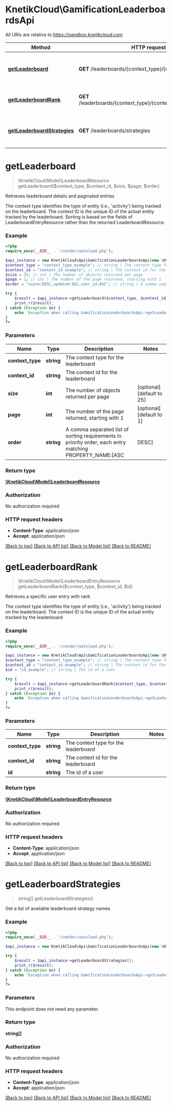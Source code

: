 # KnetikCloud\GamificationLeaderboardsApi

All URIs are relative to *https://sandbox.knetikcloud.com*

Method | HTTP request | Description
------------- | ------------- | -------------
[**getLeaderboard**](GamificationLeaderboardsApi.md#getLeaderboard) | **GET** /leaderboards/{context_type}/{context_id} | Retrieves leaderboard details and paginated entries
[**getLeaderboardRank**](GamificationLeaderboardsApi.md#getLeaderboardRank) | **GET** /leaderboards/{context_type}/{context_id}/users/{id}/rank | Retrieves a specific user entry with rank
[**getLeaderboardStrategies**](GamificationLeaderboardsApi.md#getLeaderboardStrategies) | **GET** /leaderboards/strategies | Get a list of available leaderboard strategy names


# **getLeaderboard**
> \KnetikCloud\Model\LeaderboardResource getLeaderboard($context_type, $context_id, $size, $page, $order)

Retrieves leaderboard details and paginated entries

The context type identifies the type of entity (i.e., 'activity') being tracked on the leaderboard. The context ID is the unique ID of the actual entity tracked by the leaderboard. Sorting is based on the fields of LeaderboardEntryResource rather than the returned LeaderboardResource.

### Example
```php
<?php
require_once(__DIR__ . '/vendor/autoload.php');

$api_instance = new KnetikCloud\Api\GamificationLeaderboardsApi(new \Http\Adapter\Guzzle6\Client());
$context_type = "context_type_example"; // string | The context type for the leaderboard
$context_id = "context_id_example"; // string | The context id for the leaderboard
$size = 25; // int | The number of objects returned per page
$page = 1; // int | The number of the page returned, starting with 1
$order = "score:DESC,updated:ASC,user_id:ASC"; // string | A comma separated list of sorting requirements in priority order, each entry matching PROPERTY_NAME:[ASC|DESC]

try {
    $result = $api_instance->getLeaderboard($context_type, $context_id, $size, $page, $order);
    print_r($result);
} catch (Exception $e) {
    echo 'Exception when calling GamificationLeaderboardsApi->getLeaderboard: ', $e->getMessage(), PHP_EOL;
}
?>
```

### Parameters

Name | Type | Description  | Notes
------------- | ------------- | ------------- | -------------
 **context_type** | **string**| The context type for the leaderboard |
 **context_id** | **string**| The context id for the leaderboard |
 **size** | **int**| The number of objects returned per page | [optional] [default to 25]
 **page** | **int**| The number of the page returned, starting with 1 | [optional] [default to 1]
 **order** | **string**| A comma separated list of sorting requirements in priority order, each entry matching PROPERTY_NAME:[ASC|DESC] | [optional] [default to score:DESC,updated:ASC,user_id:ASC]

### Return type

[**\KnetikCloud\Model\LeaderboardResource**](../Model/LeaderboardResource.md)

### Authorization

No authorization required

### HTTP request headers

 - **Content-Type**: application/json
 - **Accept**: application/json

[[Back to top]](#) [[Back to API list]](../../README.md#documentation-for-api-endpoints) [[Back to Model list]](../../README.md#documentation-for-models) [[Back to README]](../../README.md)

# **getLeaderboardRank**
> \KnetikCloud\Model\LeaderboardEntryResource getLeaderboardRank($context_type, $context_id, $id)

Retrieves a specific user entry with rank

The context type identifies the type of entity (i.e., 'activity') being tracked on the leaderboard. The context ID is the unique ID of the actual entity tracked by the leaderboard

### Example
```php
<?php
require_once(__DIR__ . '/vendor/autoload.php');

$api_instance = new KnetikCloud\Api\GamificationLeaderboardsApi(new \Http\Adapter\Guzzle6\Client());
$context_type = "context_type_example"; // string | The context type for the leaderboard
$context_id = "context_id_example"; // string | The context id for the leaderboard
$id = "id_example"; // string | The id of a user

try {
    $result = $api_instance->getLeaderboardRank($context_type, $context_id, $id);
    print_r($result);
} catch (Exception $e) {
    echo 'Exception when calling GamificationLeaderboardsApi->getLeaderboardRank: ', $e->getMessage(), PHP_EOL;
}
?>
```

### Parameters

Name | Type | Description  | Notes
------------- | ------------- | ------------- | -------------
 **context_type** | **string**| The context type for the leaderboard |
 **context_id** | **string**| The context id for the leaderboard |
 **id** | **string**| The id of a user |

### Return type

[**\KnetikCloud\Model\LeaderboardEntryResource**](../Model/LeaderboardEntryResource.md)

### Authorization

No authorization required

### HTTP request headers

 - **Content-Type**: application/json
 - **Accept**: application/json

[[Back to top]](#) [[Back to API list]](../../README.md#documentation-for-api-endpoints) [[Back to Model list]](../../README.md#documentation-for-models) [[Back to README]](../../README.md)

# **getLeaderboardStrategies**
> string[] getLeaderboardStrategies()

Get a list of available leaderboard strategy names

### Example
```php
<?php
require_once(__DIR__ . '/vendor/autoload.php');

$api_instance = new KnetikCloud\Api\GamificationLeaderboardsApi(new \Http\Adapter\Guzzle6\Client());

try {
    $result = $api_instance->getLeaderboardStrategies();
    print_r($result);
} catch (Exception $e) {
    echo 'Exception when calling GamificationLeaderboardsApi->getLeaderboardStrategies: ', $e->getMessage(), PHP_EOL;
}
?>
```

### Parameters
This endpoint does not need any parameter.

### Return type

**string[]**

### Authorization

No authorization required

### HTTP request headers

 - **Content-Type**: application/json
 - **Accept**: application/json

[[Back to top]](#) [[Back to API list]](../../README.md#documentation-for-api-endpoints) [[Back to Model list]](../../README.md#documentation-for-models) [[Back to README]](../../README.md)

